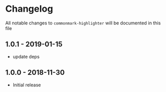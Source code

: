 # Changelog

All notable changes to `commonmark-highlighter` will be documented in this file

## 1.0.1 - 2019-01-15

- update deps


## 1.0.0 - 2018-11-30

- Initial release
